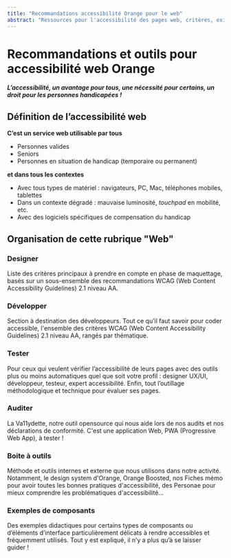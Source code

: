 ```yaml
---
title: "Recommandations accessibilité Orange pour le web"
abstract: "Ressources pour l'accessibilité des pages web, critères, exigences, méthodes et outils..."
---
```


# Recommandations et outils pour accessibilité web Orange

***L’accessibilité, un avantage pour tous, une nécessité pour certains, un droit pour les personnes handicapées&nbsp;!***

## Définition de l’accessibilité web
**C’est un service web utilisable par tous**

- Personnes valides
- Seniors
- Personnes en situation de handicap (temporaire ou permanent)

**et dans tous les contextes**

- Avec tous types de matériel&nbsp;: navigateurs, <abbr>PC</abbr>, Mac, téléphones mobiles, tablettes
- Dans un contexte dégradé&nbsp;: mauvaise luminosité, <i lang="en">touchpad</i> en mobilité, etc.
- Avec des logiciels spécifiques de compensation du handicap
  
## Organisation de cette rubrique "Web"

### Designer
Liste des critères principaux à prendre en compte en phase de maquettage, basés sur un sous-ensemble des recommandations <abbr>WCAG</abbr> (Web Content Accessibility Guidelines) 2.1 niveau AA.

### Développer
Section à destination des développeurs. Tout ce qu’il faut savoir pour coder accessible, l'ensemble des critères <abbr>WCAG</abbr> (Web Content Accessibility Guidelines) 2.1 niveau AA, rangés par thématique.

### Tester
Pour ceux qui veulent vérifier l’accessibilité de leurs pages avec des outils plus ou moins automatiques quel que soit votre profil : designer UX/UI, développeur, testeur, expert accessibilité. Enfin, tout l’outillage méthodologique et technique pour évaluer ses pages.

### Auditer
La Va11ydette, notre outil opensource qui nous aide lors de nos audits et nos déclarations de conformité. C'est une application Web, PWA (Progressive Web App), à tester&nbsp;!

### Boite à outils
Méthode et outils internes et externe que nous utilisons dans notre activité. Notamment, le design system d'Orange, Orange Boosted, nos Fiches mémo pour avoir toutes les bonnes pratiques d'accessibilité, des Personae pour mieux comprendre les problématiques d'accessibilité...

### Exemples de composants

Des exemples didactiques pour certains types de composants ou d’éléments d’interface  particulièrement délicats à rendre accessibles et fréquemment utilisés. Tout y est expliqué, il n’y a plus qu’à se laisser guider&nbsp;!

